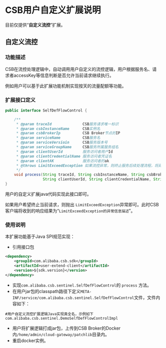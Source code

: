 # CSB用户自定义扩展说明
目前仅提供“**自定义流控**”扩展。
## 自定义流控
### 功能描述
CSB在流控处理逻辑中，自动调用用户自定义的流控逻辑，用户根据服务名、请求者accessKey等信息判断是否允许当前请求继续执行。

例如用户可以基于此扩展功能机制实现按天的流量配额等功能。

### 扩展接口定义
```java
public interface SelfDefFlowControl {

    /**
     * @param traceId              CSB服务请求唯一标识
     * @param csbInstanceName      CSB实例名
     * @param csbBrokerIp          CSB Broker节点的IP
     * @param serviceName          CSB服务名
     * @param serviceVersioin      CSB服务版本号
     * @param serviceGroupName     CSB服务所属服务组名
     * @param clientUserId         服务访问者用户Id
     * @param clientCredentialName 服务访问者凭证名
     * @param clientAK             服务访问者的ak
     * @throws LimitExceedException 如果流控异常，则终止服务后续处理流程，将异常信息返回给CSB客户端
     */
    void process(String traceId, String csbInstanceName, String csbBrokerIp, String serviceName, String serviceVersioin, String serviceGroupName,
                 String clientUserId, String clientCredentialName, String clientAK) throws LimitExceedException;
}
```
用户的自定义扩展java代码实现此接口即可。

如果用户希望终止当前请求，则抛出 `LimitExceedException`异常即可。此时CSB客户端将收到的响应结果为“`LimitExceedException的异常信息描述`”。
### 使用说明
本扩展功能基于Java SPI规范实现：
* 引用接口包
```xml
<dependency>
    <groupId>com.alibaba.csb.sdk</groupId>
    <artifactId>user-extend-client</artifactId>
    <version>${sdk.version}</version>
</dependency>
```
* 实现`com.alibaba.csb.sentinel.SelfDefFlowControl`的 `process` 方法。
* 在用户jar包的classpath路径下定义`META-INF/service/com.alibaba.csb.sentinel.SelfDefFlowControl`文件，文件内容如下：
```text
#用户自定义流控扩展逻辑Java实现类全名，示例如下
com.alibaba.csb.sentinel.DemoSelfDefFlowControlImpl
```
* 用户将扩展逻辑打成jar包，上传到CSB Broker的Docker内`/home/admin/cloud-gateway/patchlib`目录内。
* 重启docker实例。
